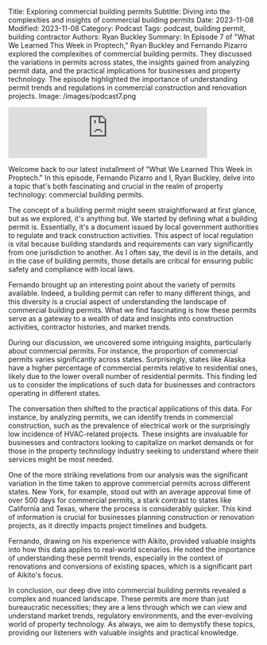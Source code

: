 Title: Exploring commercial building permits
Subtitle: Diving into the complexities and insights of commercial building permits
Date: 2023-11-08
Modified: 2023-11-08
Category: Podcast
Tags: podcast, building permit, building contractor
Authors: Ryan Buckley
Summary: In Episode 7 of "What We Learned This Week in Proptech," Ryan Buckley and Fernando Pizarro explored the complexities of commercial building permits. They discussed the variations in permits across states, the insights gained from analyzing permit data, and the practical implications for businesses and property technology. The episode highlighted the importance of understanding permit trends and regulations in commercial construction and renovation projects.
Image: /images/podcast7.png


<iframe src="https://podcasters.spotify.com/pod/show/thisweekinproptech/embed/episodes/Everything-You-Didnt-Know-About-Building-Permits-e2bnefv/a-aajc8k4" height="102px" width="400px" frameborder="0" scrolling="no"></iframe>

Welcome back to our latest installment of "What We Learned This Week in Proptech." In this episode, Fernando Pizarro and I, Ryan Buckley, delve into a topic that's both fascinating and crucial in the realm of property technology: commercial building permits.

The concept of a building permit might seem straightforward at first glance, but as we explored, it's anything but. We started by defining what a building permit is. Essentially, it's a document issued by local government authorities to regulate and track construction activities. This aspect of local regulation is vital because building standards and requirements can vary significantly from one jurisdiction to another. As I often say, the devil is in the details, and in the case of building permits, those details are critical for ensuring public safety and compliance with local laws.

Fernando brought up an interesting point about the variety of permits available. Indeed, a building permit can refer to many different things, and this diversity is a crucial aspect of understanding the landscape of commercial building permits. What we find fascinating is how these permits serve as a gateway to a wealth of data and insights into construction activities, contractor histories, and market trends.

During our discussion, we uncovered some intriguing insights, particularly about commercial permits. For instance, the proportion of commercial permits varies significantly across states. Surprisingly, states like Alaska have a higher percentage of commercial permits relative to residential ones, likely due to the lower overall number of residential permits. This finding led us to consider the implications of such data for businesses and contractors operating in different states.

The conversation then shifted to the practical applications of this data. For instance, by analyzing permits, we can identify trends in commercial construction, such as the prevalence of electrical work or the surprisingly low incidence of HVAC-related projects. These insights are invaluable for businesses and contractors looking to capitalize on market demands or for those in the property technology industry seeking to understand where their services might be most needed.

One of the more striking revelations from our analysis was the significant variation in the time taken to approve commercial permits across different states. New York, for example, stood out with an average approval time of over 500 days for commercial permits, a stark contrast to states like California and Texas, where the process is considerably quicker. This kind of information is crucial for businesses planning construction or renovation projects, as it directly impacts project timelines and budgets.

Fernando, drawing on his experience with Aikito, provided valuable insights into how this data applies to real-world scenarios. He noted the importance of understanding these permit trends, especially in the context of renovations and conversions of existing spaces, which is a significant part of Aikito's focus.

In conclusion, our deep dive into commercial building permits revealed a complex and nuanced landscape. These permits are more than just bureaucratic necessities; they are a lens through which we can view and understand market trends, regulatory environments, and the ever-evolving world of property technology. As always, we aim to demystify these topics, providing our listeners with valuable insights and practical knowledge.